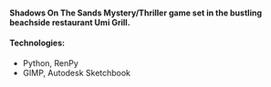 #### Shadows On The Sands Mystery/Thriller game set in the bustling beachside restaurant Umi Grill.

#### Technologies:
- Python, RenPy
- GIMP, Autodesk Sketchbook
